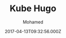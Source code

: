 ---
title: Kube Hugo
github: https://github.com/jeblister/kube
demo: https://kube.elemnts.net/
author: Mohamed
ssg:
  - Hugo
cms:
  - Markdown
date: 2017-04-13T09:32:56.000Z
description: >-
  Kube is a professional  and a responsive Hugo theme for developers and
  designers that offers a documentation section mixed with a landing page and a
  blog.
draft: true
publish_date: '2017-04-13T09:32:56Z'
update_date: '2022-05-09T11:48:56Z'
github_star: 371
github_fork: 101
---